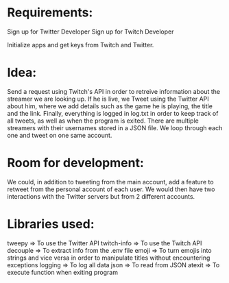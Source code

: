 # Requirements:

Sign up for Twitter Developer
Sign up for Twitch Developer

Initialize apps and get keys from Twitch and Twitter.

# Idea:

Send a request using Twitch's API in order to retreive information about the streamer we are looking up.
If he is live, we Tweet using the Twitter API about him, where we add details such as the game he is playing, the title and the link.
Finally, everything is logged in log.txt in order to keep track of all tweets, as well as when the program is exited.
There are multiple streamers with their usernames stored in a JSON file. We loop through each one and tweet on one same account.

# Room for development:

We could, in addition to tweeting from the main account, add a feature to retweet from the personal account of each user. We would then have two interactions with the Twitter servers but from 2 different accounts.

# Libraries used:

tweepy => To use the Twitter API
twitch-info => To use the Twitch API
decouple => To extract info from the .env file
emoji => To turn emojis into strings and vice versa in order to manipulate titles without encountering exceptions
logging => To log all data
json => To read from JSON
atexit => To execute function when exiting program
